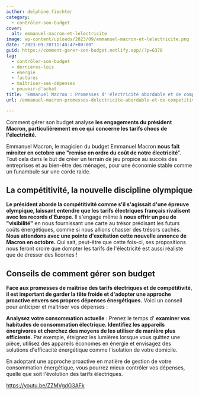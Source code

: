 ```yaml
---
author: delphine.fiechter
category:
  - contrôler-son-budget
cover:
  alt: emmanuel-macron-et-lelectricite
image: wp-content/uploads/2023/09/emmanuel-macron-et-lelectricite.png
date: "2023-09-28T11:40:47+00:00"
guid: https://comment-gerer-son-budget.netlify.app//?p=6370
tag:
  - contrôler-son-budget
  - dernières-lois
  - energie
  - factures
  - maîtriser-ses-dépenses
  - pouvoir-d'achat
title: 'Emmanuel Macron : Promesses d''électricité abordable et de compétitivité, une affaire à examiner de près.'
url: /emmanuel-macron-promesses-delectricite-abordable-et-de-competitivite-une-affaire-a-examiner-de-pres/

---
```

Comment gérer son budget analyse **les engagements du président Macron, particulièrement en ce qui concerne les tarifs chocs de l'électricité.**

Emmanuel Macron, le magicien du budget Emmanuel Macron **nous fait miroiter en octobre une "remise en ordre du coût de notre électricité**". Tout cela dans le but de créer un terrain de jeu propice au succès des entreprises et au bien-être des ménages, pour une économie stable comme un funambule sur une corde raide.

## La compétitivité, la nouvelle discipline olympique

**Le président aborde la compétitivité comme s'il s'agissait d'une épreuve olympique, laissant entendre que les tarifs électriques français rivalisent avec les records d'Europe**. Il s'engage même à **nous offrir un peu de "visibilité"** en nous fournissant une carte au trésor prédisant les futurs coûts énergétiques, comme si nous allions chasser des trésors cachés. **Nous attendons avec une pointe d'excitation cette nouvelle annonce de Macron en octobre.** Qui sait, peut-être que cette fois-ci, ses propositions nous feront croire que dompter les tarifs de l'électricité est aussi réaliste que de dresser des licornes !

## Conseils de comment gérer son budget

**Face aux promesses de maîtrise des tarifs électriques et de compétitivité**, **il est important de garder la tête froide et d'adopter une approche proactive envers ses propres dépenses énergétiques.** Voici un conseil pour anticiper et maîtriser vos dépenses :

**Analysez votre consommation actuelle** : Prenez le temps d' **examiner vos habitudes de consommation électrique. Identifiez les appareils énergivores et cherchez des moyens de les utiliser de manière plus efficiente.** Par exemple, éteignez les lumières lorsque vous quittez une pièce, utilisez des appareils économes en énergie et envisagez des solutions d'efficacité énergétique comme l'isolation de votre domicile.

En adoptant une approche proactive en matière de gestion de votre consommation énergétique, vous pourrez mieux contrôler vos dépenses, quelle que soit l'évolution des tarifs électriques.

https://youtu.be/ZZMVgdG3AFk
